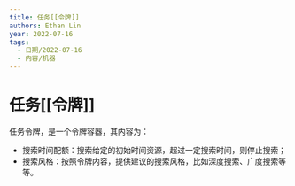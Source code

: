 ```yaml
---
title: 任务[[令牌]]
authors: Ethan Lin
year: 2022-07-16 
tags:
  - 日期/2022-07-16 
  - 内容/机器 
---
```



# 任务[[令牌]]





任务令牌，是一个令牌容器，其内容为：
- 搜索时间配额：搜索给定的初始时间资源，超过一定搜索时间，则停止搜索；
- 搜索风格：按照令牌内容，提供建议的搜索风格，比如深度搜索、广度搜索等等。
